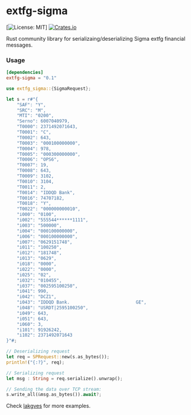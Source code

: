 # extfg-sigma

[![License: MIT](https://img.shields.io/crates/l/extfg-sigma)]
[![Crates.io](https://img.shields.io/crates/v/extfg-sigma.svg)](https://crates.io/crates/extfg-sigma)

Rust community library for serializaing/deserializing Sigma extfg financial messages.

### Usage
```toml
[dependencies]
extfg-sigma = "0.1"
```

```rust
use extfg_sigma::{SigmaRequest};

let s = r#"{
    "SAF": "Y",
    "SRC": "M",
    "MTI": "0200",
    "Serno": 6007040979,
    "T0000": 2371492071643,
    "T0001": "C",
    "T0002": 643,
    "T0003": "000100000000",
    "T0004": 978,
    "T0005": "000300000000",
    "T0006": "OPS6",
    "T0007": 19,
    "T0008": 643,
    "T0009": 3102,
    "T0010": 3104,
    "T0011": 2,
    "T0014": "IDDQD Bank",
    "T0016": 74707182,
    "T0018": "Y",
    "T0022": "000000000010",
    "i000": "0100",
    "i002": "555544******1111",
    "i003": "500000",
    "i004": "000100000000",
    "i006": "000100000000",
    "i007": "0629151748",
    "i011": "100250",
    "i012": "181748",
    "i013": "0629",
    "i018": "0000",
    "i022": "0000",
    "i025": "02",
    "i032": "010455",
    "i037": "002595100250",
    "i041": 990,
    "i042": "DCZ1",
    "i043": "IDDQD Bank.                         GE",
    "i048": "USRDT|2595100250",
    "i049": 643,
    "i051": 643,
    "i060": 3,
    "i101": 91926242,
    "i102": 2371492071643
}"#;

// Deserializing request
let req = SPRequest::new(s.as_bytes());
println!("{:?}", req);

// Serializing request
let msg : String = req.serialize().unwrap();

// Sending the data over TCP stream:
s.write_all(&msg.as_bytes()).await?;
```

Check [lakgves](https://github.com/timgabets/lakgves) for more examples.